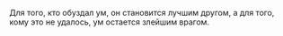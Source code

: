 Для того, кто обуздал ум, он становится лучшим другом, а для того, кому это не удалось, ум остается злейшим врагом.